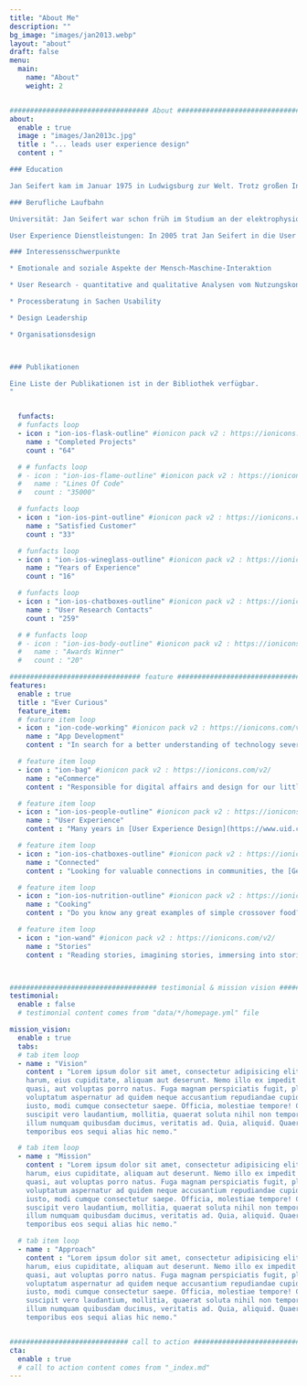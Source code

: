 ```yaml
---
title: "About Me"
description: ""
bg_image: "images/jan2013.webp"
layout: "about"
draft: false
menu:
  main:
    name: "About"
    weight: 2


################################## About #####################################
about:
  enable : true
  image : "images/Jan2013c.jpg"
  title : "... leads user experience design"
  content : "

### Education

Jan Seifert kam im Januar 1975 in Ludwigsburg zur Welt. Trotz großen Interesse an technischen Dingen wollte er sich intensiver mit dem Menschen auseinandersetzen und  studierte zwischen 1995 und 2001 Psychologie in Trier. In der Zeit 1996 engagierte er sich im dortigen EEG-Labor und folgte seiner Faszination für die Verknüpfung von Gehirn und Geist. Der Abschluss in Psychologie folgte 2001 an der Universität Trier (Thema: Negatives Priming unter emotionalen Rahmenbedingungen).

### Berufliche Laufbahn

Universität: Jan Seifert war schon früh im Studium an der elektrophysiologischen Forschung beteiligt. Nach dem Studium promovierte er von 2002-2005 im EEG-Labor der Universität Trier, unter anderem unterstützt durch die DFG und Landesgraduiertenförderung an der Universität Trier. Sein Forschungsinteresse galt hauptsächlich den emotionalen und motivationalen Rahmenbedingungen von Aufmerksamkeitspozessen, sowie empirisch-methodischen Themen. 2005 beendete er erfolgreich seine Promotion.

User Experience Dienstleistungen: In 2005 trat Jan Seifert in die User Interface Design GmbH (UID) ein - einem der weltgrößten User Experience Dienstleister. Seitdem unterstützte er zahlreiche Unternehmen bei Entwurf und Umsetzung interaktiver Produkte. Durch diese Tätigkeiten ist er mit den verschiedensten Branchen und Technologien vertraut.

### Interessensschwerpunkte

* Emotionale and soziale Aspekte der Mensch-Maschine-Interaktion

* User Research - quantitative and qualitative Analysen vom Nutzungskontext bis zur abschließenden Produktbewertung

* Processberatung in Sachen Usability

* Design Leadership

* Organisationsdesign



### Publikationen

Eine Liste der Publikationen ist in der Bibliothek verfügbar.
"


  funfacts:
  # funfacts loop
  - icon : "ion-ios-flask-outline" #ionicon pack v2 : https://ionicons.com/v2/
    name : "Completed Projects"
    count : "64"

  # # funfacts loop
  # - icon : "ion-ios-flame-outline" #ionicon pack v2 : https://ionicons.com/v2/
  #   name : "Lines Of Code"
  #   count : "35000"

  # funfacts loop
  - icon : "ion-ios-pint-outline" #ionicon pack v2 : https://ionicons.com/v2/
    name : "Satisfied Customer"
    count : "33"

  # funfacts loop
  - icon : "ion-ios-wineglass-outline" #ionicon pack v2 : https://ionicons.com/v2/
    name : "Years of Experience"
    count : "16"

  # funfacts loop
  - icon : "ion-ios-chatboxes-outline" #ionicon pack v2 : https://ionicons.com/v2/
    name : "User Research Contacts"
    count : "259"

  # # funfacts loop
  # - icon : "ion-ios-body-outline" #ionicon pack v2 : https://ionicons.com/v2/
  #   name : "Awards Winner"
  #   count : "20"

################################ feature #####################################
features:
  enable : true
  title : "Ever Curious"
  feature_item:
  # feature item loop
  - icon : "ion-code-working" #ionicon pack v2 : https://ionicons.com/v2/
    name : "App Development"
    content : "In search for a better understanding of technology several projects keep me busy using [R](https://www.r-project.org) and [.NET Blazor](https://dotnet.microsoft.com/apps/aspnet/web-apps/blazor)."

  # feature item loop
  - icon : "ion-bag" #ionicon pack v2 : https://ionicons.com/v2/
    name : "eCommerce"
    content : "Responsible for digital affairs and design for our little family business at [Ankes Keksgenuss](https://keksgenuss.de).<br/> &nbsp;"

  # feature item loop
  - icon : "ion-ios-people-outline" #ionicon pack v2 : https://ionicons.com/v2/
    name : "User Experience"
    content : "Many years in [User Experience Design](https://www.uid.com) as designer and researcher, as project and team lead and as consultant for higher product success."

  # feature item loop
  - icon : "ion-ios-chatboxes-outline" #ionicon pack v2 : https://ionicons.com/v2/
    name : "Connected"
    content : "Looking for valuable connections in communities, the [German UPA chapter](https://www.germanupa.de/), conferences and talks."

  # feature item loop
  - icon : "ion-ios-nutrition-outline" #ionicon pack v2 : https://ionicons.com/v2/
    name : "Cooking"
    content : "Do you know any great examples of simple crossover food? Let me know."

  # feature item loop
  - icon : "ion-wand" #ionicon pack v2 : https://ionicons.com/v2/
    name : "Stories"
    content : "Reading stories, imagining stories, immersing into stories."



#################################### testimonial & mission vision #######################################
testimonial:
  enable : false
  # testimonial content comes from "data/*/homepage.yml" file

mission_vision:
  enable : true
  tabs:
  # tab item loop
  - name : "Vision"
    content : "Lorem ipsum dolor sit amet, consectetur adipisicing elit. Inventore nobis ducimus facere repellat
    harum, eius cupiditate, aliquam aut deserunt. Nemo illo ex impedit autem quod nobis architecto, velit
    quasi, aut voluptas porro natus. Fuga magnam perspiciatis fugit, placeat possimus officia non ducimus
    voluptatum aspernatur ad quidem neque accusantium repudiandae cupiditate nobis corporis, cum facere
    iusto, modi cumque consectetur saepe. Officia, molestiae tempore! Consequatur ipsa consequuntur saepe
    suscipit vero laudantium, mollitia, quaerat soluta nihil non tempore, quos dignissimos quasi ab officiis
    illum numquam quibusdam ducimus, veritatis ad. Quia, aliquid. Quaerat quos ducimus ipsam amet minus
    temporibus eos sequi alias hic nemo."

  # tab item loop
  - name : "Mission"
    content : "Lorem ipsum dolor sit amet, consectetur adipisicing elit. Inventore nobis ducimus facere repellat
    harum, eius cupiditate, aliquam aut deserunt. Nemo illo ex impedit autem quod nobis architecto, velit
    quasi, aut voluptas porro natus. Fuga magnam perspiciatis fugit, placeat possimus officia non ducimus
    voluptatum aspernatur ad quidem neque accusantium repudiandae cupiditate nobis corporis, cum facere
    iusto, modi cumque consectetur saepe. Officia, molestiae tempore! Consequatur ipsa consequuntur saepe
    suscipit vero laudantium, mollitia, quaerat soluta nihil non tempore, quos dignissimos quasi ab officiis
    illum numquam quibusdam ducimus, veritatis ad. Quia, aliquid. Quaerat quos ducimus ipsam amet minus
    temporibus eos sequi alias hic nemo."

  # tab item loop
  - name : "Approach"
    content : "Lorem ipsum dolor sit amet, consectetur adipisicing elit. Inventore nobis ducimus facere repellat
    harum, eius cupiditate, aliquam aut deserunt. Nemo illo ex impedit autem quod nobis architecto, velit
    quasi, aut voluptas porro natus. Fuga magnam perspiciatis fugit, placeat possimus officia non ducimus
    voluptatum aspernatur ad quidem neque accusantium repudiandae cupiditate nobis corporis, cum facere
    iusto, modi cumque consectetur saepe. Officia, molestiae tempore! Consequatur ipsa consequuntur saepe
    suscipit vero laudantium, mollitia, quaerat soluta nihil non tempore, quos dignissimos quasi ab officiis
    illum numquam quibusdam ducimus, veritatis ad. Quia, aliquid. Quaerat quos ducimus ipsam amet minus
    temporibus eos sequi alias hic nemo."


############################# call to action #################################
cta:
  enable : true
  # call to action content comes from "_index.md"
---
```

